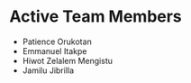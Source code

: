 # Active Team Members
- Patience Orukotan
- Emmanuel Itakpe
- Hiwot Zelalem Mengistu
- Jamilu Jibrilla
